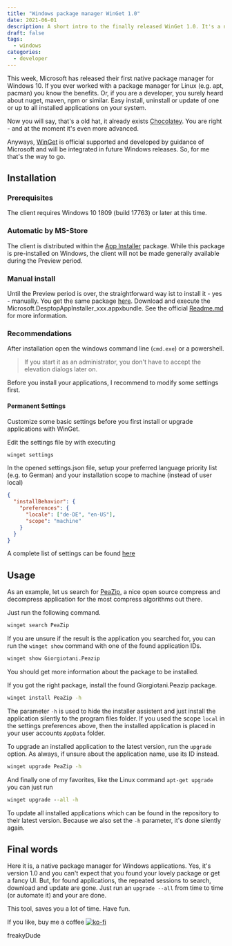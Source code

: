 ```yaml
---
title: "Windows package manager WinGet 1.0"
date: 2021-06-01
description: A short intro to the finally released WinGet 1.0. It's a native Microsoft Package Manager to install, uninstall and update most of your daily used applications.
draft: false
tags:
  - windows
categories:
  - developer
---
```


This week, Microsoft has released their first native package manager for Windows 10. If you ever worked with a package manager for Linux (e.g. apt, pacman) you know the benefits. Or, if you are a developer, you surely heard about nuget, maven, npm or similar. Easy install, uninstall or update of one or up to all installed applications on your system.

Now you will say, that's a old hat, it already exists [Chocolatey](https://chocolatey.org/). You are right - and at the moment it's even more advanced.

Anyways, [WinGet](https://github.com/microsoft/winget-cli) is official supported and developed by guidance of Microsoft and will be integrated in future Windows releases. So, for me that's the way to go.

## Installation

### Prerequisites

The client requires Windows 10 1809 (build 17763) or later at this time.

### Automatic by MS-Store

The client is distributed within the [App Installer](https://www.microsoft.com/en-us/p/app-installer/9nblggh4nns1) package. While this package is pre-installed on Windows, the client will not be made generally available during the Preview period.

### Manual install

Until the Preview period is over, the straightforward way ist to install it - yes - manually. You get the same package [here](https://github.com/microsoft/winget-cli/releases). Download and execute the Microsoft.DesptopAppInstaller_xxx.appxbundle. See the official [Readme.md](https://github.com/microsoft/winget-cli/blob/master/README.md) for more information.

### Recommendations

After installation open the windows command line (`cmd.exe`) or a powershell.

> If you start it as an administrator, you don't have to accept the elevation dialogs later on.

Before you install your applications, I recommend to modify some settings first.

#### Permanent Settings

Customize some basic settings before you first install or upgrade applications with WinGet.

Edit the settings file by with executing

```bat
winget settings
```

In the opened settings.json file, setup your preferred language priority list (e.g. to German) and your installation scope to machine (instead of user local)

```json
{
  "installBehavior": {
    "preferences": {
      "locale": ["de-DE", "en-US"],
      "scope": "machine"
    }
  }
}
```

A complete list of settings can be found [here](https://github.com/microsoft/winget-cli/blob/master/doc/Settings.md)

## Usage

As an example, let us search for [PeaZip](https://peazip.github.io/), a nice open source compress and decompress application for the most compress algorithms out there.

Just run the following command.

```bat
winget search PeaZip
```

If you are unsure if the result is the application you searched for, you can run the `winget show` command with one of the found application IDs.

```bat
winget show Giorgiotani.Peazip
```

You should get more information about the package to be installed.

If you got the right package, install the found Giorgiotani.Peazip package.

```bat
winget install PeaZip -h
```

The parameter `-h` is used to hide the installer assistent and just install the application silently to the program files folder. If you used the scope `local` in the settings preferences above, then the installed application is placed in your user accounts `AppData` folder.

To upgrade an installed application to the latest version, run the `upgrade` option. As always, if unsure about the application name, use its ID instead.

```bat
winget upgrade PeaZip -h
```

And finally one of my favorites, like the Linux command `apt-get upgrade` you can just run

```bat
winget upgrade --all -h
```

To update all installed applications which can be found in the repository to their latest version. Because we also set the `-h` parameter, it's done silently again.

## Final words

Here it is, a native package manager for Windows applications. Yes, it's version 1.0 and you can't expect that you found your lovely package or get a fancy UI. But, for found applications, the repeated sessions to search, download and update are gone. Just run an `upgrade --all` from time to time (or automate it) and your are done.

This tool, saves you a lot of time.
Have fun.

If you like, buy me a coffee [![ko-fi](https://ko-fi.com/img/githubbutton_sm.svg)](https://ko-fi.com/F2F7GC8PC)

freakyDude
